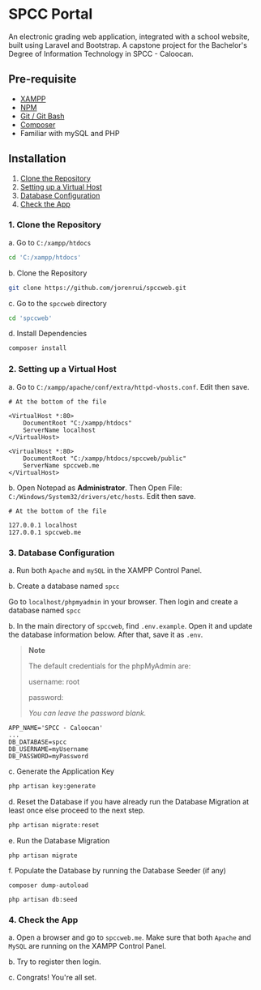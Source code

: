 # SPCC Portal

An electronic grading web application, integrated with a school website, built using Laravel and Bootstrap. A capstone project for the Bachelor's Degree of Information Technology in SPCC - Caloocan.

## Pre-requisite

- [XAMPP](https://www.apachefriends.org/download.html)
- [NPM](https://nodejs.org/en/download/)
- [Git / Git Bash](https://git-scm.com/downloads)
- [Composer](https://getcomposer.org/download/)
- Familiar with mySQL and PHP

## Installation

1. [Clone the Repository](#clone-repo)
2. [Setting up a Virtual Host](#vhost)
3. [Database Configuration](#database)
4. [Check the App](#check)

### 1. Clone the Repository <a name="clone-repo"></a>

a. Go to `C:/xampp/htdocs`

```bash
cd 'C:/xampp/htdocs'
```

b. Clone the Repository

```bash
git clone https://github.com/jorenrui/spccweb.git
```

c. Go to the `spccweb` directory

```bash
cd 'spccweb'
```

d. Install Dependencies

```bash
composer install
```

### 2. Setting up a Virtual Host <a name="vhost"></a>

a. Go to `C:/xampp/apache/conf/extra/httpd-vhosts.conf`. Edit then save.

```
# At the bottom of the file

<VirtualHost *:80>
    DocumentRoot "C:/xampp/htdocs"
    ServerName localhost
</VirtualHost>

<VirtualHost *:80>
    DocumentRoot "C:/xampp/htdocs/spccweb/public"
    ServerName spccweb.me
</VirtualHost>
```

b. Open Notepad as **Administrator**. Then Open File: `C:/Windows/System32/drivers/etc/hosts`. Edit then save.

```
# At the bottom of the file

127.0.0.1 localhost
127.0.0.1 spccweb.me
```

### 3. Database Configuration <a name="database"></a>

a. Run both `Apache` and `mySQL` in the XAMPP Control Panel.

b. Create a database named `spcc`

Go to `localhost/phpmyadmin` in your browser. Then login and create a database named `spcc`

b. In the main directory of `spccweb`, find `.env.example`. Open it and update the database information below. After that, save it as `.env`.

> **Note**
>
> The default credentials for the phpMyAdmin are:
>
> username: root
>
> password:
>
> *You can leave the password blank.*

```
APP_NAME='SPCC - Caloocan'
...
DB_DATABASE=spcc
DB_USERNAME=myUsername
DB_PASSWORD=myPassword
```

c. Generate the Application Key

```bash
php artisan key:generate
```

d. Reset the Database if you have already run the Database Migration at least once else proceed to the next step.

```bash
php artisan migrate:reset
```

e. Run the Database Migration

```
php artisan migrate
```

f. Populate the Database by running the Database Seeder (if any)

```
composer dump-autoload
```

```
php artisan db:seed
```

### 4. Check the App <a name="check"></a>

a. Open a browser and go to `spccweb.me`. Make sure that both `Apache` and `MySQL` are running on the XAMPP Control Panel.

b. Try to register then login.

c. Congrats! You're all set.